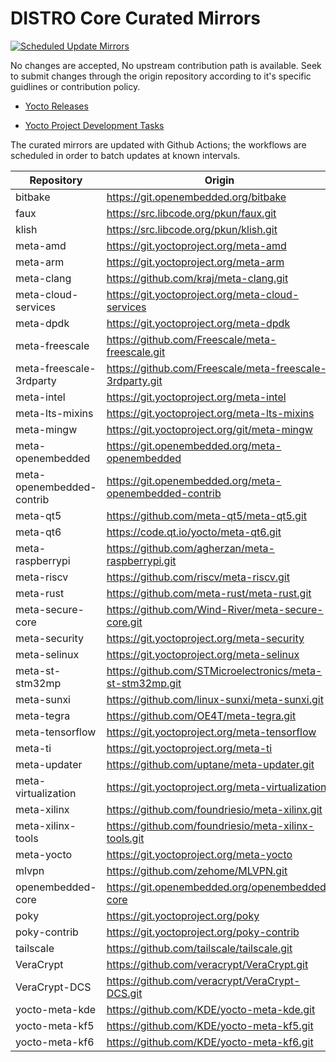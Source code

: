 # DISTRO Core Curated Mirrors

[![Scheduled Update Mirrors](https://github.com/distro-core/distro-manifest/actions/workflows/scheduled-update-mirrors.yml/badge.svg)](https://github.com/distro-core/distro-manifest/actions/workflows/scheduled-update-mirrors.yml)

No changes are accepted, No upstream contribution path is available.
Seek to submit changes through the origin repository according to it's
specific guidlines or contribution policy.

*   [Yocto Releases](https://wiki.yoctoproject.org/wiki/Releases)

*   [Yocto Project Development Tasks](https://docs.yoctoproject.org/dev-manual/index.html)

The curated mirrors are updated with Github Actions; the workflows are
scheduled in order to batch updates at known intervals.

| Repository | Origin |
| --- | --- |
| bitbake | https://git.openembedded.org/bitbake |
| faux | https://src.libcode.org/pkun/faux.git |
| klish | https://src.libcode.org/pkun/klish.git |
| meta-amd | https://git.yoctoproject.org/meta-amd |
| meta-arm | https://git.yoctoproject.org/meta-arm |
| meta-clang | https://github.com/kraj/meta-clang.git |
| meta-cloud-services | https://git.yoctoproject.org/meta-cloud-services |
| meta-dpdk | https://git.yoctoproject.org/meta-dpdk |
| meta-freescale | https://github.com/Freescale/meta-freescale.git |
| meta-freescale-3rdparty | https://github.com/Freescale/meta-freescale-3rdparty.git |
| meta-intel | https://git.yoctoproject.org/meta-intel |
| meta-lts-mixins | https://git.yoctoproject.org/meta-lts-mixins |
| meta-mingw | https://git.yoctoproject.org/git/meta-mingw |
| meta-openembedded | https://git.openembedded.org/meta-openembedded |
| meta-openembedded-contrib | https://git.openembedded.org/meta-openembedded-contrib |
| meta-qt5 | https://github.com/meta-qt5/meta-qt5.git |
| meta-qt6 | https://code.qt.io/yocto/meta-qt6.git |
| meta-raspberrypi | https://github.com/agherzan/meta-raspberrypi.git |
| meta-riscv | https://github.com/riscv/meta-riscv.git |
| meta-rust | https://github.com/meta-rust/meta-rust.git |
| meta-secure-core | https://github.com/Wind-River/meta-secure-core.git |
| meta-security | https://git.yoctoproject.org/meta-security |
| meta-selinux | https://git.yoctoproject.org/meta-selinux |
| meta-st-stm32mp | https://github.com/STMicroelectronics/meta-st-stm32mp.git |
| meta-sunxi | https://github.com/linux-sunxi/meta-sunxi.git |
| meta-tegra | https://github.com/OE4T/meta-tegra.git |
| meta-tensorflow | https://git.yoctoproject.org/meta-tensorflow |
| meta-ti | https://git.yoctoproject.org/meta-ti |
| meta-updater | https://github.com/uptane/meta-updater.git |
| meta-virtualization | https://git.yoctoproject.org/meta-virtualization |
| meta-xilinx | https://github.com/foundriesio/meta-xilinx.git |
| meta-xilinx-tools | https://github.com/foundriesio/meta-xilinx-tools.git |
| meta-yocto | https://git.yoctoproject.org/meta-yocto |
| mlvpn | https://github.com/zehome/MLVPN.git |
| openembedded-core | https://git.openembedded.org/openembedded-core |
| poky | https://git.yoctoproject.org/poky |
| poky-contrib | https://git.yoctoproject.org/poky-contrib |
| tailscale | https://github.com/tailscale/tailscale.git |
| VeraCrypt | https://github.com/veracrypt/VeraCrypt.git |
| VeraCrypt-DCS | https://github.com/veracrypt/VeraCrypt-DCS.git |
| yocto-meta-kde | https://github.com/KDE/yocto-meta-kde.git |
| yocto-meta-kf5 | https://github.com/KDE/yocto-meta-kf5.git |
| yocto-meta-kf6 | https://github.com/KDE/yocto-meta-kf6.git |
